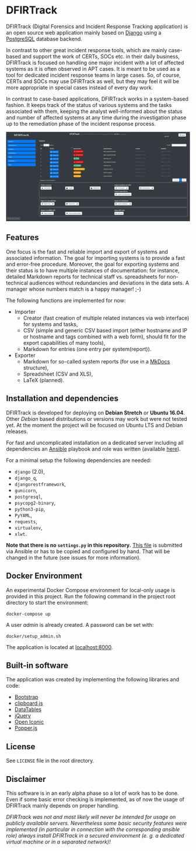 # DFIRTrack

DFIRTrack (Digital Forensics and Incident Response Tracking application) is an open source web application mainly based on [Django](https://www.djangoproject.com/) using a [PostgreSQL](https://www.postgresql.org/) database backend.

In contrast to other great incident response tools, which are mainly case-based and support the work of CERTs, SOCs etc. in their daily business, DFIRTrack is focused on handling one major incident with a lot of affected systems as it is often observed in APT cases. It is meant to be used as a tool for dedicated incident response teams in large cases. So, of course, CERTs and SOCs may use DFIRTrack as well, but they may feel it will be more appropriate in special cases instead of every day work.

In contrast to case-based applications, DFIRTrack works in a system-based fashion. It keeps track of the status of various systems and the tasks associated with them, keeping the analyst well-informed about the status and number of affected systems at any time during the investigation phase up to the remediation phase of the incident response process.

![Systems list view](dfirtrack_docs/images/systems_list.png)

## Features

One focus is the fast and reliable import and export of systems and associated information. The goal for importing systems is to provide a fast and error-free procedure. Moreover, the goal for exporting systems and their status is to have multiple instances of documentation: for instance, detailed Markdown reports for technical staff vs. spreadsheets for non-technical audiences without redundancies and deviations in the data sets. A manager whose numbers match is a happy manager! ;-)

The following functions are implemented for now:

* Importer
    * Creator (fast creation of multiple related instances via web interface) for systems and tasks,
    * CSV (simple and generic CSV based import (either hostname and IP or hostname and tags combined with a web form), should fit for the export capabilities of many tools),
    * Markdown for entries (one entry per system(report)).
* Exporter
    * Markdown for so-called system reports (for use in a [MkDocs](https://www.mkdocs.org/) structure),
    * Spreadsheet (CSV and XLS),
    * LaTeX (planned).

## Installation and dependencies

DFIRTrack is developed for deploying on **Debian Stretch** or **Ubuntu 16.04**. Other *Debian* based distributions or versions may work but were not tested yet. At the moment the project will be focused on Ubuntu LTS and Debian releases.

For fast and uncomplicated installation on a dedicated server including all dependencies an [Ansible](https://docs.ansible.com/ansible/latest/) playbook and role was written (available [here](https://github.com/stuhli/dfirtrack_ansible)).

For a minimal setup the following dependencies are needed:

* `django` (2.0),
* `django_q`,
* `djangorestframework`,
* `gunicorn`,
* `postgresql`,
* `psycopg2-binary`,
* `python3-pip`,
* `PyYAML`,
* `requests`,
* `virtualenv`,
* `xlwt`.

**Note that there is no `settings.py` in this repository.** [This file](https://github.com/stuhli/dfirtrack_ansible/blob/master/roles/dfirtrack/templates/settings.py.j2) is submitted via Ansible or has to be copied and configured by hand. That will be changed in the future (see issues for more information).

## Docker Environment

An experimental Docker Compose environment for local-only usage is provided in this project. Run the following command
in the project root directory to start the environment:

```
docker-compose up
```

A user *admin* is already created. A password can be set with:

```
docker/setup_admin.sh
```

The application is located at [localhost:8000](http://localhost:8000).

## Built-in software

The application was created by implementing the following libraries and code:

* [Bootstrap](https://github.com/twbs/bootstrap)
* [clipboard.js](https://github.com/zenorocha/clipboard.js)
* [DataTables](https://github.com/DataTables/DataTables)
* [jQuery](https://github.com/jquery/jquery)
* [Open Iconic](https://github.com/iconic/open-iconic)
* [Popper.js](https://github.com/FezVrasta/popper.js)

## License

See `LICENSE` file in the root directory.

## Disclaimer

This software is in an early alpha phase so a lot of work has to be done. Even if some basic error checking is implemented, as of now the usage of DFIRTrack mainly depends on proper handling.

*DFIRTrack was not and most likely will never be intended for usage on publicly available servers. Nevertheless some basic security features were implemented (in particular in connection with the corresponding ansible role) always install DFIRTrack in a secured environment (e. g. a dedicated virtual machine or in a separated network)!*
